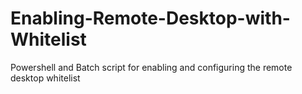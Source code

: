 # Enabling-Remote-Desktop-with-Whitelist
Powershell and Batch script for enabling and configuring the remote desktop whitelist
